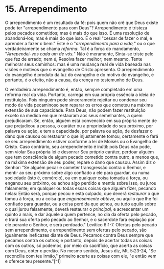 # 15. Arrependimento

O arrependimento é um resultado da fé: pois quem não crê que Deus existe pode ter "arrependimento para com Deus"? Arrependimento é tristeza pelos pecados cometidos; mas é mais do que isso. É uma resolução de abandoná-los; mas é mais do que isso. É o real "cessar de fazer o mal, e aprender a fazer o bem." Este é o "*arrependimento para a vida,*" ou o que verdadeiramente se chama *reforma*. Tal é a força do mandamento, "*Arrependei-vos cada um de vós.*" Não é meramente, Sinta-se triste pelo que fez de errado; nem é, Resolva fazer melhor; nem mesmo, Tente melhorar seus caminhos: mas é uma mudança real de vida baseada nas visões e motivos que o evangelho de Cristo apresenta. O arrependimento do evangelho é produto da luz do evangelho e do motivo do evangelho, e portanto, é o efeito, não a causa, da crença no testemunho de Deus.

O verdadeiro arrependimento é, então, sempre completado em uma reforma real da vida. Portanto, carrega em sua própria essência a ideia de restituição. Pois ninguém pode sinceramente rejeitar ou condenar seu modo de vida pecaminoso sem reparar os erros que cometeu na máxima extensão de sua capacidade. Para Deus, não podem fazer restituição exceto na medida em que restauram aos seus semelhantes, a quem prejudicaram. Se, então, alguém está convencido em sua própria mente de que prejudicou a pessoa, o caráter ou a propriedade do seu próximo, por palavra ou ação, e tem a capacidade, por palavra ou ação, de desfazer o dano que causou ou restaurar o que injustamente tomou, certamente o fará se seu arrependimento estiver conforme a lei de Moisés ou o Evangelho de Cristo. Caso contrário, seu arrependimento é inútil: pois Deus não pode, sem violar Sua própria lei e desonrar Seu próprio caráter, perdoar alguém que tem consciência de algum pecado cometido contra outro, a menos que, na máxima extensão de seu poder, repare o dano que causou. Assim diz o Senhor: "Se alguém pecar e cometer transgressão contra o Senhor, e mentir ao seu próximo sobre algo confiado a ele para guardar, ou numa sociedade (isto é, comércio), ou em qualquer coisa tomada à força, ou enganou seu próximo, ou achou algo perdido e mentiu sobre isso, ou jurou falsamente; em qualquer ou todas essas coisas que alguém fizer, pecando nelas: Então será, porque pecou e está culpado, que deverá *restaurar* o que tomou à força, ou a coisa que *enganosamente obteve,* ou aquilo que lhe foi confiado para guardar, ou a coisa perdida que achou, ou tudo aquilo sobre o qual jurou falsamente, deverá restaurar o *principal,* e acrescentar um quinto a mais, e dar àquele a quem pertence, no dia da oferta pelo pecado, e trará sua oferta pelo pecado ao Senhor, e o sacerdote fará expiação por ele perante o Senhor, e será perdoado." Levítico 6:1-7. Ofertas pelo pecado sem arrependimento, e arrependimento sem ofertas pelo pecado, são igualmente ineficazes diante de Deus. Pecamos contra Deus sempre que pecamos contra os outros; e portanto, depois de acertar todas as coisas com os outros, só podemos, por meio do sacrifício, que acerta as coisas com Deus, obter o perdão. No mesmo sentido, Jesus diz, Mt. 5:23-24, "Se reconcilia com teu irmão," primeiro acerte as coisas com ele, "e então vem e oferece teu presente."[^1]
